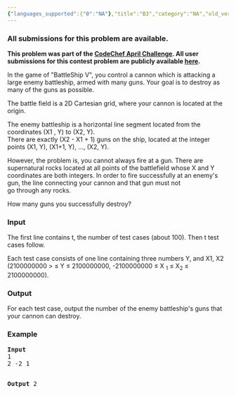 ```yaml
---
{"languages_supported":{"0":"NA"},"title":"B3","category":"NA","old_version":true,"problem_code":"B3","tags":{"0":"NA"},"layout":"problem"}
---
```


<h3> All submissions for this problem are available. </h3>
<p><b>This problem was part of the <a href="http://www.codechef.com/APRIL09/">CodeChef April Challenge</a>.  All user submissions for this contest problem are publicly available <a href="http://www.codechef.com/APRIL09/status/B3/">here</a>.</b></p>
<p>In the game of "BattleShip V", you control a cannon which is attacking a large enemy battleship, armed with many guns. Your goal is to destroy as many of the guns as possible.</p>
<p>The battle field is a 2D Cartesian grid, where your cannon is located at the origin.</p>
<p>The enemy battleship is a horizontal line segment located from the coordinates (X1 , Y) to (X2, Y).<br />
There are exactly (X2 - X1 + 1) guns on the ship, located at the integer points (X1, Y), (X1+1, Y), ..., (X2, Y).
</p>
<p>
However, the problem is, you cannot always fire at a gun. There are supernatural rocks located at all points of the battlefield whose X and Y coordinates are both integers. In order to fire successfully at an enemy's gun, the line connecting your cannon and that gun must not<br />
go through any rocks.
</p>
<p>
How many guns you successfully destroy?
</p>
<h3>Input</h3>
<p>
The first line contains t, the number of test cases (about 100). Then t test cases follow.
</p>
<p>
Each test case consists of one line containing three numbers Y, and X1, X2 (2100000000 > &#8804; Y &#8804; 2100000000, -2100000000 &#8804; X <sub>1</sub> &#8804; X<sub>2</sub> &#8804; 2100000000).
</p>
<h3>Output</h3>
<p>
For each test case, output the number of the enemy battleship's guns that your cannon can destroy.
</p>
<h3>Example</h3>
<pre>
<b>Input</b>
1
2 -2 1


<b>Output</b>
2
</pre>    